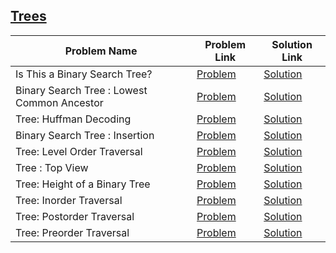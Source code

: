 ## [Trees](https://www.hackerrank.com/domains/data-structures/trees)

Problem Name|Problem Link|Solution Link
---|---|---
Is This a Binary Search Tree?|[Problem](https://www.hackerrank.com/challenges/is-binary-search-tree/problem)|[Solution](./is-binary-search-tree.java)
Binary Search Tree : Lowest Common Ancestor|[Problem](https://www.hackerrank.com/challenges/binary-search-tree-lowest-common-ancestor/problem)|[Solution](./binary-search-tree-lowest-common-ancestor.cpp)
Tree: Huffman Decoding |[Problem](https://www.hackerrank.com/challenges/tree-huffman-decoding/problem)|[Solution](./tree-huffman-decoding.cpp)
Binary Search Tree : Insertion|[Problem](https://www.hackerrank.com/challenges/binary-search-tree-insertion/problem)|[Solution](./binary-search-tree-insertion.cpp)
Tree: Level Order Traversal|[Problem](https://www.hackerrank.com/challenges/tree-level-order-traversal/problem)|[Solution](./tree-level-order-traversal.cpp)
Tree : Top View|[Problem](https://www.hackerrank.com/challenges/tree-top-view/problem)|[Solution](./tree-top-view.cpp)
Tree: Height of a Binary Tree|[Problem](https://www.hackerrank.com/challenges/tree-height-of-a-binary-tree/problem)|[Solution](./tree-height-of-a-binary-tree.cpp)
Tree: Inorder Traversal|[Problem](https://www.hackerrank.com/challenges/tree-inorder-traversal/problem)|[Solution](./tree-inorder-traversal.java)
Tree: Postorder Traversal|[Problem](https://www.hackerrank.com/challenges/tree-postorder-traversal/problem)|[Solution](./tree-postorder-traversal.java)
Tree: Preorder Traversal|[Problem](https://www.hackerrank.com/challenges/tree-preorder-traversal/problem)|[Solution](./tree-preorder-traversal.java)
